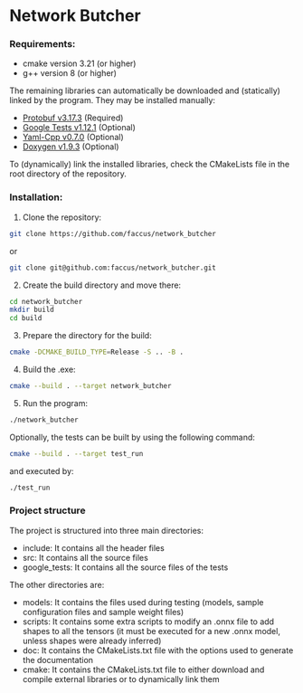 # Network Butcher

### Requirements:

- cmake version 3.21 (or higher)
- g++ version 8 (or higher)

The remaining libraries can automatically be downloaded and (statically) linked by the program. They may be installed manually:
- [Protobuf v3.17.3](https://github.com/protocolbuffers/protobuf/releases/tag/v3.17.3) (Required)
- [Google Tests v1.12.1](https://github.com/google/googletest/releases/tag/release-1.12.1) (Optional)
- [Yaml-Cpp v0.7.0](https://github.com/jbeder/yaml-cpp/releases/tag/yaml-cpp-0.7.0) (Optional)
- [Doxygen v1.9.3](https://github.com/doxygen/doxygen/releases/tag/Release_1_9_3) (Optional)

To (dynamically) link the installed libraries, check the CMakeLists file in the root directory of the repository.

### Installation:

1. Clone the repository:
```bash
git clone https://github.com/faccus/network_butcher
```
or
```bash
git clone git@github.com:faccus/network_butcher.git
```
2. Create the build directory and move there:
```bash
cd network_butcher
mkdir build
cd build
```
3. Prepare the directory for the build:
```bash
cmake -DCMAKE_BUILD_TYPE=Release -S .. -B . 
```
4. Build the .exe:
```bash
cmake --build . --target network_butcher
```
5. Run the program:
```bash
./network_butcher
```

Optionally, the tests can be built by using the following command:
```bash
cmake --build . --target test_run
```
and executed by:
```bash
./test_run
```

### Project structure
The project is structured into three main directories:
- include: It contains all the header files
- src: It contains all the source files
- google_tests: It contains all the source files of the tests

The other directories are:
- models: It contains the files used during testing (models, sample configuration files and sample weight files)
- scripts: It contains some extra scripts to modify an .onnx file to add shapes to all the tensors (it must be executed for a new .onnx model, unless shapes were already inferred)
- doc: It contains the CMakeLists.txt file with the options used to generate the documentation
- cmake: It contains the CMakeLists.txt file to either download and compile external libraries or to dynamically link them
